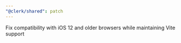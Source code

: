 ```yaml
---
"@clerk/shared": patch
---
```


Fix compatibility with iOS 12 and older browsers while maintaining Vite support
